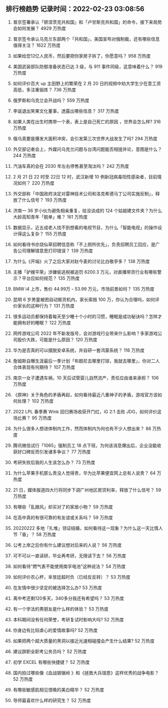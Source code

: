
## 排行榜趋势 记录时间：2022-02-23 03:08:56
  
  1. 普京签署承认「顿涅茨克共和国」和「卢甘斯克共和国」的命令，接下来局势会如何发展？ 4929 万热度
    
  2. 普京签令承认乌克兰东部两个「共和国」，美国宣布对俄制裁，还有哪些信息值得关注？ 1622 万热度
    
  3. 如果给您12亿人民币，然后要把你家房子拆了，你愿意吗？ 958 万热度
    
  4. 美国武装部队防御准备状态已达 3 级，与 911 事件同级，这意味着什么？ 919 万热度
    
  5. 如何评价百大 up 主田野上的繁荣在 2 月 20 日的视频中劝大学生少在意工资高低，多注重锻炼？ 736 万热度
    
  6. 俄罗斯和乌克兰会开战吗？ 559 万热度
    
  7. 李诞退出笑果文化董事，透露出哪些信息？ 317 万热度
    
  8. 如果人类在出生时携带一个表，表上是自己死亡的原因 ，世界会怎么样? 316 万热度
    
  9. 俄乌真要是爆发大面积冲突，会引发第三次世界大战发生了吗? 294 万热度
    
  10. 外交部记者会上，外媒问乌克兰问题与台湾问题能否相提并论，意图是什么？ 244 万热度
    
  11. 汽油车真的会在 2030 年左右停售甚至淘汰吗？ 242 万热度
    
  12. 2 月 21 日 22 时至 22日 12 时，武汉新增 10 例新冠病毒阳性感染者，目前情况如何？ 220 万热度
    
  13. 外交部称「中国政府决定对雷神技术公司和洛克希德马丁公司实施反制」，释放了什么信号？ 193 万热度
    
  14. 济南一 36 岁小伙为避免相亲重复，给没谈成的 124 个姑娘建文件夹？为什么大龄高知青年「脱单」难？ 161 万热度
    
  15. 数据显示，近五成老人找不到想看的电视节目，为什么「智能电视」的操作设计得这么复杂？ 155 万热度
    
  16. 如何看待书亦烧仙草招聘信息称「不上厕所优先」，负责招聘员工回应，是广告公司理解错意思打印错误？ 139 万热度
    
  17. 为什么《开端》火了之后大家对赵今麦的讨论比白敬亭多？ 138 万热度
    
  18. 主播「驴嫂平荣」涉嫌偷逃税被追罚 6200.3 万元，对直播带货行业有哪些警示？平台应如何规范？ 135 万热度
    
  19. BMW i4 上市，售价 44.99万 - 53.99 万元，市场前景如何？ 135 万热度
    
  20. 昆明 6 岁男童被困自动贩货机内，家长索赔 100 万，你认为合理吗，如何评价家长的这种行为？ 131 万热度
    
  21. 很多运动员都保持着每天至少睡十个小时的习惯，睡眠是成功秘诀吗？怎样才能拥有好的睡眠？ 122 万热度
    
  22. 网传游戏公司 2022 年不新发版号，会对游戏行业带来什么影响？多家游戏公司股价大跌，可能是什么原因？ 120 万热度
    
  23. 华为是否真的可以摆脱安卓系统，并自研一套鸿蒙系统？ 116 万热度
    
  24. 詹姆斯自曝生涯最后一季计划「布朗尼去哪里打球，我就去哪里」，你对二人合体表现有何期待？ 107 万热度
    
  25. 南京一女子遭遇车祸，10 天后试管婴儿自然流产，责任应由谁来承担？ 106 万热度
    
  26. 《原神》关于角色的矛盾再起，如何看待最近八重神子的矛盾，游戏官方该如何处理？ 102 万热度
    
  27. 2022 LPL 春季赛 Wink 回归赛场收获开门红，iG 2:1 击败 JDG，如何评价这场比赛？ 95 万热度
    
  28. 为什么很多人想进体制内工作，然而体制内为何也有不少人想出来？ 86 万热度
    
  29. 腾讯微信试行「1065」强制员工 18 点下班，为何该消息爆出后，企业没能收获好口碑反而引发诸多争议？ 77 万热度
    
  30. 考研失败后我的人生该怎么办？ 73 万热度
    
  31. 为什么苹果手机那么贵没人觉得贵，华为比苹果便宜网上总有人说贵？ 64 万热度
    
  32. 21 日，媒体报道四大行将同步下调广州地区房贷利率，释放了什么信号？ 59 万热度
    
  33. ​有哪些「乱跟风」却买对了的家居小物？ 59 万热度
    
  34. 在高中真的有很可靠的有友谊或关系吗？ 59 万热度
    
  35. 20220222 多地「扎堆」领证结婚，如何看待这一现象？为什么这一天比情人节「香」？ 58 万热度
    
  36. 公考上岸之后你有什么建议想对后来的人说？ 56 万热度
    
  37. 可不可以一直读研，毕业再考研，无限读下去？ 56 万热度
    
  38. 如何看待“燃气表不能使用南孚电池”这种说法？ 54 万热度
    
  39. 如何评价农心杯，芈昱廷超时负（已经反反转）？ 53 万热度
    
  40. 在友情中很少坚定的被选择怎么办? 53 万热度
    
  41. 离中考还剩120多天，340多分我还有希望吗？ 53 万热度
    
  42. 有一个学法的男朋友是什么样的体验？ 53 万热度
    
  43. 本科期间没有任何荣誉，考研复试时影响大吗? 52 万热度
    
  44. 你身边有比较虐心的爱情故事吗? 52 万热度
    
  45. 如果把两个超大质量的黑洞以接近光速相碰撞会产生什么结果? 52 万热度
    
  46. 建议辞职全职考公务员吗？ 52 万热度
    
  47. 初学 EXCEL 有哪些快捷键？ 52 万热度
    
  48. 国内拍过哪些像《血战钢锯岭 》和《拯救大兵瑞恩》这样优秀的战争电影？ 52 万热度
    
  49. 有哪些敏感肌相见恨晚的美白精华？ 52 万热度
    
  50. 导师最喜欢什么样的研究生？ 52 万热度
    